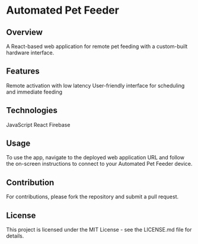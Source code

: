 # Automated Pet Feeder
## Overview
A React-based web application for remote pet feeding with a custom-built hardware interface.

## Features
Remote activation with low latency
User-friendly interface for scheduling and immediate feeding
## Technologies
JavaScript
React
Firebase

## Usage
To use the app, navigate to the deployed web application URL and follow the on-screen instructions to connect to your Automated Pet Feeder device.

## Contribution
For contributions, please fork the repository and submit a pull request.

## License
This project is licensed under the MIT License - see the LICENSE.md file for details.
